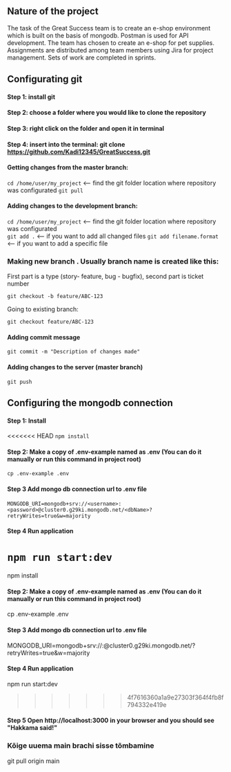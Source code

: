 ## Nature of the project

The task of the Great Success team is to create an e-shop environment which is built on the basis of mongodb. Postman is used for API development. The team has chosen to create an e-shop for pet supplies. Assignments are distributed among team members using Jira for project management. Sets of work are completed in sprints.

## Configurating git

#### Step 1: install git

#### Step 2: choose a folder where you would like to clone the repository

#### Step 3: right click on the folder and open it in terminal

#### Step 4: insert into the terminal: git clone https://github.com/Kadi12345/GreatSuccess.git

#### Getting changes from the master branch:

`cd /home/user/my_project` <-- find the git folder location where repository was configurated
`git pull`

#### Adding changes to the development branch:

`cd /home/user/my_project` <-- find the git folder location where repository was configurated<br>
`git add .` <-- if you want to add all changed files
`git add filename.format` <-- if you want to add a specific file

### Making new branch . Usually branch name is created like this:

First part is a type (story- feature, bug - bugfix),
second part is ticket number

`git checkout -b feature/ABC-123`

Going to existing branch:

`git checkout feature/ABC-123`

#### Adding commit message

`git commit -m "Description of changes made"`

#### Adding changes to the server (master branch)

`git push`

## Configuring the mongodb connection

#### Step 1: Install

<<<<<<< HEAD
`npm install`

#### Step 2: Make a copy of .env-example named as .env (You can do it manually or run this command in project root)

`cp .env-example .env`

#### Step 3 Add mongo db connection url to .env file

`MONGODB_URI=mongodb+srv://<username>:<password>@cluster0.g29ki.mongodb.net/<dbName>?retryWrites=true&w=majority`

#### Step 4 Run application

# `npm run start:dev`

npm install

#### Step 2: Make a copy of .env-example named as .env (You can do it manually or run this command in project root)

cp .env-example .env

#### Step 3 Add mongo db connection url to .env file

MONGODB_URI=mongodb+srv://<username>:<password>@cluster0.g29ki.mongodb.net/<dbName>?retryWrites=true&w=majority

#### Step 4 Run application

npm run start:dev

> > > > > > > 4f7616360a1a9e27303f364f4fb8f794332e419e

#### Step 5 Open http://localhost:3000 in your browser and you should see "Hakkama said!"

### Kõige uuema main brachi sisse tõmbamine

git pull origin main
